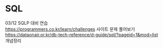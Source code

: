 # SQL
03/12 SQLP 대비 연습   
https://programmers.co.kr/learn/challenges 사이트 문제 풀어보기  
https://dataonair.or.kr/db-tech-reference/d-guide/sql/?pageid=1&mod=list 개념정리
